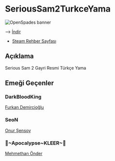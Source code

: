 # SeriousSam2TurkceYama
![OpenSpades banner](https://steamuserimages-a.akamaihd.net/ugc/776243048948960700/44F206684F4EEA129C13058E1D918748E41CA670/)

--> [İndir](https://github.com/Darkbloodking00/SeriousSam2TurkceYama/releases)
- [Steam Rehber Sayfası](https://steamcommunity.com/sharedfiles/filedetails/?id=1276710601)
## Açıklama

 Serious Sam 2 Gayri Resmi Türkçe Yama

## Emeği Geçenler

### DarkBloodKing
[Furkan Demircioğlu](https://steamcommunity.com/id/DarkBlood007/)

### SeoN
[Onur Şensoy](https://steamcommunity.com/id/DarkBlood007/)

### 🖤~Apocalypse~KLEER~🖤
[Mehmethan Önder](https://steamcommunity.com/id/DarkBlood007/)


 


